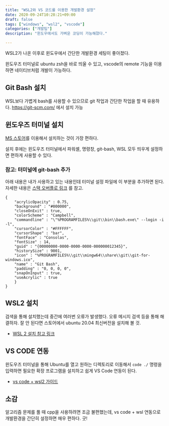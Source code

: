 ```yaml
---
title: "WSL2와 VS 코드를 이용한 개발환경 설정"
date: 2020-09-24T10:28:21+09:00
draft: false
tags: ["windows", "wsl2", "vscode"]
categories: ["개발팁"]
description: "윈도우에서도 가벼운 코딩이 가능해졌다."

---
```


WSL2가 나온 이후로 윈도우에서 간단한 개발환경 세팅이 좋아졌다.

윈도우즈 터미널로 ubuntu zsh을 바로 띄울 수 있고, vscode의 remote 기능을 이용하면 네이티브처럼 개발이 가능하다.

## Git Bash 설치

WSL보다 가볍게 bash를 사용할 수 있으므로 git 작업과 간단한 작업을 할 때 유용하다. https://git-scm.com/ 에서 설치 가능

## 윈도우즈 터미널 설치

[MS 스토어](https://www.microsoft.com/ko-kr/p/windows-terminal/9n0dx20hk701)를 이용해서 설치하는 것이 가장 편하다.

설치 후에는 윈도우즈 터미널에서 파워셸, 명령창, git-bash, WSL 모두 띄우게 설정하면 편하게 사용할 수 있다.

### 참고: 터미널에 git-bash 추가

아래 내용은 내가 사용하고 있는 내용인데 터미널 설정 파일에 이 부분을 추가하면 된다. 자세한 내용은
[스택 오버플로 링크](https://stackoverflow.com/questions/56839307/adding-git-bash-to-the-new-windows-terminal) 를 참고.

```
{
    "acrylicOpacity" : 0.75,
    "background" : "#000000",
    "closeOnExit" : true,
    "colorScheme" : "Campbell",
    "commandline" : "\"%PROGRAMFILES%\\git\\bin\\bash.exe\" --login -i -l",
    "cursorColor" : "#FFFFFF",
    "cursorShape" : "bar",
    "fontFace" : "Consolas",
    "fontSize" : 14,
    "guid" : "{00000000-0000-0000-0000-000000012345}",
    "historySize" : 9001,
    "icon" : "%PROGRAMFILES%\\git\\mingw64\\share\\git\\git-for-windows.ico",
    "name" : "Git Bash",
    "padding" : "0, 0, 0, 0",
    "snapOnInput" : true,
    "useAcrylic" : true
    }
}
```

## WSL2 설치

검색을 통해 설치했는데 중간에 여러번 오류가 발생했다. 오류 메시지 검색 등을 통해 해결하자.
잘 안 된다면 스토어에서 ubuntu 20.04 최신버전을 설치해 볼 것.

- [WSL 2 설치 참고 링크](https://www.44bits.io/ko/post/wsl2-install-and-basic-usage)

## VS CODE 연동

윈도우즈 터미널을 통해 Ubuntu를 열고 원하는 디렉토리로 이동해서 `code ./` 명령을 입력하면 필요한 확장 프로그램을 설치하고 쉽게 VS Code 연동이 된다.

- [vs code + wsl2 가이드](https://simongs.tistory.com/59)

## 소감

알고리즘 문제를 풀 때 cpp을 사용하려면 조금 불편했는데, vs code + wsl 연동으로 개발환경을 간단히 설정하면 매우 편하다. 굿!
